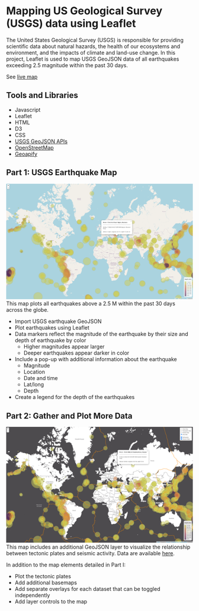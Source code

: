 # Mapping US Geological Survey (USGS) data using Leaflet
The United States Geological Survey (USGS) is responsible for providing scientific data about natural hazards, the health of our ecosystems and environment, and the impacts of climate and land-use change. In this project, Leaflet is used to map USGS GeoJSON data of all earthquakes exceeding 2.5 magnitude within the past 30 days.

See [live map](https://meeyoungph.github.io/leaflet-challenge/)

## Tools and Libraries
* Javascript
* Leaflet
* HTML
* D3
* CSS
* [USGS GeoJSON APIs](https://earthquake.usgs.gov/earthquakes/feed/v1.0/geojson.php)
* [OpenStreetMap](https://www.openstreetmap.org/about)
* [Geoapify](https://apidocs.geoapify.com/docs/maps/map-tiles/#about)

## Part 1: USGS Earthquake Map

![Earthquake Map](images/earthquakes.png)
This map plots all earthquakes above a 2.5 M within the past 30 days across the globe.

* Import USGS earthquake GeoJSON
* Plot earthquakes using Leaflet
* Data markers reflect the magnitude of the earthquake by their size and depth of earthquake by color
   * Higher magnitudes appear larger
   * Deeper earthquakes appear darker in color
* Include a pop-up with additional information about the earthquake
   * Magnitude
   * Location
   * Date and time
   * Lat/long
   * Depth
* Create a legend for the depth of the earthquakes

## Part 2: Gather and Plot More Data

![Earthquake and Tectonic Plates Map](images/earthquakes_plates.png)
This map includes an additional GeoJSON layer to visualize the relationship between tectonic plates and seismic activity. Data are available [here](https://github.com/fraxen/tectonicplates).

In addition to the map elements detailed in Part I:
* Plot the tectonic plates
* Add additional basemaps
* Add separate overlays for each dataset that can be toggled independently
* Add layer controls to the map

